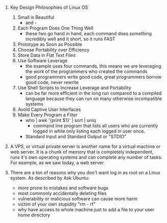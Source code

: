 1. Key Design Philosophies of Linux OS
	1. Small is Beautiful
		- and -
	2. Each Program Does One Thing Well
		- these two go hand in hand, each command does something incredibly well and it short, so it runs FAST
	3. Prototype as Soon as Possible
	4. Choose Portability over Efficiency
	5. Store Data in Flat Text Files
	6. Use Software Leverage
		- the example uses four commands, this means we are leveraging the work of the programmers who created the commands
		- good programmers write good code, great programmers borrow good code, never rewrite
	7. Use Shell Scripts to Increase Leverage and Portability
		- can be far more efficient in the long run compared to a compiled language because they can run on many otherwise incompatible systems
	8. Avoid Captive User Interfaces
	9. Make Every Program a Filter
		- who | awk '{print $1}' | sort | uniq
			- command line program that lists all users who are currently logged in while only listing each logged in user once.
		- Standard Input and Standard Output or "STDIO"
2. A VPS, or virtual private server is another name for a virtual machine or web server.  It is a chunk of memory that is completely independent, runs it's own operating systems and can complete any number of tasks.  For example, as we saw today, a web server.

3. There are a ton of reasons why you don't want log in as root on a Linux system.  As described by Ask Ubuntu:
	- more prone to mistakes and software bugs
	- most commonly accidentally deleting files
	- vulnerability or malicious software can cause more harm
	- victim of your own stupidity "rm - rf"
	- why have access to whole machine just to add a file to your user home directory
